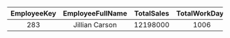 | EmployeeKey | EmployeeFullName  | TotalSales  | TotalWorkDays |
| :-----: | :-: | :-: | :-: | 
| 283 | Jillian Carson | 12198000 | 1006 |
